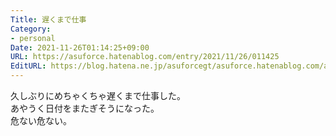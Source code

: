 ```yaml
---
Title: 遅くまで仕事
Category:
- personal
Date: 2021-11-26T01:14:25+09:00
URL: https://asuforce.hatenablog.com/entry/2021/11/26/011425
EditURL: https://blog.hatena.ne.jp/asuforcegt/asuforce.hatenablog.com/atom/entry/13574176438036601495
---
```


久しぶりにめちゃくちゃ遅くまで仕事した。  
あやうく日付をまたぎそうになった。  
危ない危ない。
